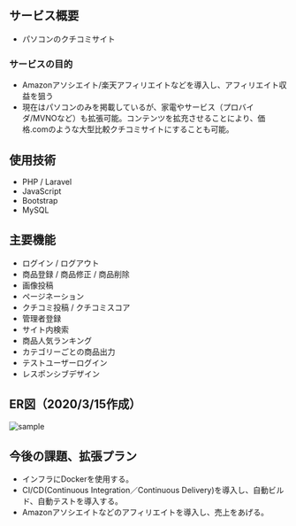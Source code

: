 ## サービス概要
- パソコンのクチコミサイト

### サービスの目的
- Amazonアソシエイト/楽天アフィリエイトなどを導入し、アフィリエイト収益を狙う
- 現在はパソコンのみを掲載しているが、家電やサービス（プロバイダ/MVNOなど）も拡張可能。コンテンツを拡充させることにより、価格.comのような大型比較クチコミサイトにすることも可能。

## 使用技術
- PHP / Laravel
- JavaScript
- Bootstrap
- MySQL

## 主要機能
- ログイン / ログアウト
- 商品登録 / 商品修正 / 商品削除
- 画像投稿
- ページネーション
- クチコミ投稿 / クチコミスコア
- 管理者登録
- サイト内検索
- 商品人気ランキング
- カテゴリーごとの商品出力
- テストユーザーログイン
- レスポンシブデザイン

## ER図（2020/3/15作成）
![sample](https://user-images.githubusercontent.com/52248763/76705820-342cf080-6726-11ea-83fe-de0f26035ccf.png)

## 今後の課題、拡張プラン
- インフラにDockerを使用する。
- CI/CD(Continuous Integration／Continuous Delivery)を導入し、自動ビルド、自動テストを導入する。
- Amazonアソシエイトなどのアフィリエイトを導入し、売上をあげる。
